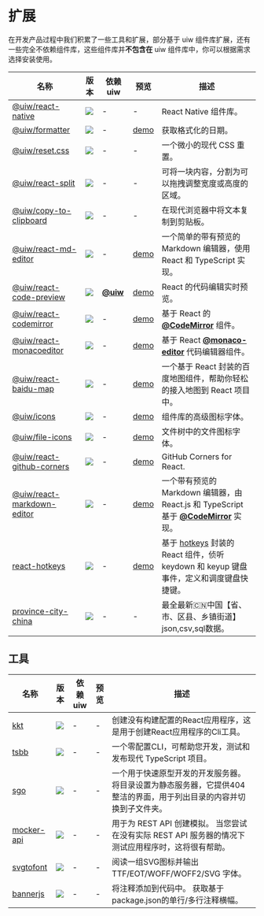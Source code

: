 扩展
===

在开发产品过程中我们积累了一些工具和扩展，部分基于 uiw 组件库扩展，还有一些完全不依赖组件库，这些组件库并**不包含在** uiw 组件库中，你可以根据需求选择安装使用。

名称 | 版本 | 依赖 uiw | 预览 | 描述
---- | ---- | ---- | ---- | ----
[@uiw/react-native](https://github.com/uiwjs/react-native-uiw) | [![](https://img.shields.io/npm/v/@uiw/react-native.svg)](https://www.npmjs.com/package/@uiw/react-native) | - | - | React Native 组件库。
[@uiw/formatter](https://github.com/uiwjs/date-formatter) | [![](https://img.shields.io/npm/v/@uiw/formatter.svg)](https://www.npmjs.com/package/@uiw/formatter) | - | [demo](https://codesandbox.io/s/date-formatter-demo-jib1u) | 获取格式化的日期。
[@uiw/reset.css](https://github.com/uiwjs/reset-css) | [![](https://img.shields.io/npm/v/@uiw/reset.css.svg)](https://www.npmjs.com/package/@uiw/reset.css) | - | - | 一个微小的现代 CSS 重置。
[@uiw/react-split](https://github.com/uiwjs/react-split) | [![](https://img.shields.io/npm/v/@uiw/react-split.svg)](https://www.npmjs.com/package/@uiw/react-split) | - | - | 可将一块内容，分割为可以拖拽调整宽度或高度的区域。
[@uiw/copy-to-clipboard](https://github.com/uiwjs/copy-to-clipboard) | [![](https://img.shields.io/npm/v/@uiw/copy-to-clipboard.svg)](https://www.npmjs.com/package/@uiw/copy-to-clipboard) | - | - | 在现代浏览器中将文本复制到剪贴板。
[@uiw/react-md-editor](https://github.com/uiwjs/react-md-editor) | [![](https://img.shields.io/npm/v/@uiw/react-md-editor.svg)](https://www.npmjs.com/package/@uiw/react-md-editor) | - | [demo](https://uiwjs.github.io/react-md-editor/) | 一个简单的带有预览的 Markdown 编辑器，使用 React 和 TypeScript 实现。
[@uiw/react-code-preview](https://github.com/uiwjs/react-code-preview) | [![](https://img.shields.io/npm/v/@uiw/react-code-preview.svg)](https://www.npmjs.com/package/@uiw/react-code-preview) | [**@uiw**](https://uiwjs.github.io/#/) | [demo](https://uiwjs.github.io/react-code-preview/) | React 的代码编辑实时预览。
[@uiw/react-codemirror](https://github.com/uiwjs/react-codemirror) | [![](https://img.shields.io/npm/v/@uiw/react-codemirror.svg)](https://www.npmjs.com/package/@uiw/react-codemirror) | - | [demo](https://uiwjs.github.io/react-codemirror/) | 基于 React 的 [**@CodeMirror**](https://github.com/codemirror) 组件。
[@uiw/react-monacoeditor](https://github.com/jaywcjlove/react-monacoeditor) | [![](https://img.shields.io/npm/v/@uiw/react-monacoeditor.svg)](https://www.npmjs.com/package/@uiw/react-monacoeditor) | - | [demo](https://jaywcjlove.github.io/react-monacoeditor/) | 基于 React [**@monaco-editor**](https://github.com/Microsoft/monaco-editor) 代码编辑器组件。
[@uiw/react-baidu-map](https://github.com/uiwjs/react-baidu-map) | [![](https://img.shields.io/npm/v/@uiw/react-baidu-map.svg)](https://www.npmjs.com/package/@uiw/react-baidu-map) | - | [demo](https://uiwjs.github.io/react-baidu-map/) | 一个基于 React 封装的百度地图组件，帮助你轻松的接入地图到 React 项目中。
[@uiw/icons](https://github.com/uiwjs/icons) | [![](https://img.shields.io/npm/v/@uiw/icons.svg)](https://www.npmjs.com/package/@uiw/icons) | - | [demo](https://uiwjs.github.io/icons/) | 组件库的高级图标字体。
[@uiw/file-icons](https://github.com/uiwjs/file-icons) | [![](https://img.shields.io/npm/v/@uiw/file-icons.svg)](https://www.npmjs.com/package/@uiw/file-icons) | - | [demo](https://uiwjs.github.io/file-icons/) | 文件树中的文件图标字体。
[@uiw/react-github-corners](https://github.com/uiwjs/react-github-corners) | [![](https://img.shields.io/npm/v/@uiw/react-github-corners.svg)](https://www.npmjs.com/package/@uiw/react-github-corners) | - | [demo](https://uiwjs.github.io/react-github-corners/) | GitHub Corners for React.
[@uiw/react-markdown-editor](https://github.com/uiwjs/react-markdown-editor) | [![](https://img.shields.io/npm/v/@uiw/react-markdown-editor.svg)](https://www.npmjs.com/package/@uiw/react-markdown-editor) | - | [demo](https://uiwjs.github.io/react-markdown-editor/) | 一个带有预览的 Markdown 编辑器，由 React.js 和 TypeScript 基于 [**@CodeMirror**](https://github.com/codemirror) 实现。
[react-hotkeys](https://github.com/jaywcjlove/react-hotkeys) | [![](https://img.shields.io/npm/v/react-hot-keys.svg)](https://www.npmjs.com/package/react-hot-keys) | - | [demo](https://jaywcjlove.github.io/react-hotkeys/) | 基于 [hotkeys](https://github.com/jaywcjlove/hotkeys) 封装的 React 组件，侦听 keydown 和 keyup 键盘事件，定义和调度键盘快捷键。
[province-city-china](https://github.com/uiwjs/province-city-china) | [![](https://img.shields.io/npm/v/province-city-china.svg)](https://www.npmjs.com/package/province-city-china) | - | - | 最全最新🇨🇳中国【省、市、区县、乡镇街道】json,csv,sql数据。

## 工具

名称 | 版本 | 依赖 uiw | 预览 | 描述
---- | ---- | ---- | ---- | ----
[kkt](https://github.com/kktjs/kkt-next) | [![](https://img.shields.io/npm/v/kkt.svg)](https://www.npmjs.com/package/kkt) | - | - | 创建没有构建配置的React应用程序，这是用于创建React应用程序的Cli工具。
[tsbb](https://github.com/jaywcjlove/tsbb) | [![](https://img.shields.io/npm/v/tsbb.svg)](https://www.npmjs.com/package/tsbb) | - | - | 一个零配置CLI，可帮助您开发，测试和发布现代 TypeScript 项目。
[sgo](https://github.com/jaywcjlove/sgo) | [![](https://img.shields.io/npm/v/sgo.svg)](https://www.npmjs.com/package/sgo) | - | - | 一个用于快速原型开发的开发服务器。 将目录设置为静态服务器，它提供404整洁的界面，用于列出目录的内容并切换到子文件夹。
[mocker-api](https://github.com/jaywcjlove/mocker-api) | [![](https://img.shields.io/npm/v/mocker-api.svg)](https://www.npmjs.com/package/mocker-api) | - | - | 用于为 REST API 创建模拟。 当您尝试在没有实际 REST API 服务器的情况下测试应用程序时，这将很有帮助。
[svgtofont](https://github.com/jaywcjlove/svgtofont) | [![](https://img.shields.io/npm/v/svgtofont.svg)](https://www.npmjs.com/package/svgtofont) | - | - | 阅读一组SVG图标并输出 TTF/EOT/WOFF/WOFF2/SVG 字体。
[bannerjs](https://github.com/jaywcjlove/bannerjs) | [![](https://img.shields.io/npm/v/bannerjs.svg)](https://www.npmjs.com/package/bannerjs) | - | - | 将注释添加到代码中。 获取基于package.json的单行/多行注释横幅。
